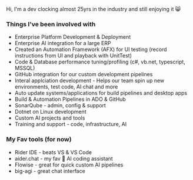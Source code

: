 Hi, I'm a dev clocking almost 25yrs in the industry and still enjoying it 😸

### Things I've been involved with

- Enterprise Platform Development & Deployment
- Enterprise AI integration for a large ERP
- Created an Automation Framework (AFX) for UI testing (record instructions from UI and playback with UnitTest)
- Code & Database performance tuning/profiling (c#, vb.net, typescript, MSSQL)
- GitHub integration for our custom development pipelines
- Interal applciation development - Helps our team spin up new environments, test code, AI chat and more
- Auto update systems/applications for build pipelines and desktop apps
- Build & Automation Pipelines in ADO & GitHub
- SonarQube - admin, config & support
- Dotnet on Linux development
- Custom AI projects and tools
- Training and support - code, infrastructure, AI

### My Fav tools (for now)
- Rider IDE - beats VS & VS Code
- aider.chat - my fav 🤖 AI coding assistant
- Flowise - great for quick custom AI pipelines
- big-agi - great chat interface

